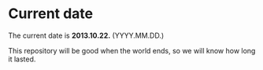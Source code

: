 # Current date

The current date is **2013.10.22.** (YYYY.MM.DD.)

This repository will be good when the world ends, so we will know how long it lasted.